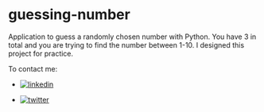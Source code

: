 # guessing-number

Application to guess a randomly chosen number with Python. You have 3 in total and you are trying to find the number between 1-10. I designed this project for practice.

To contact me:

- [![linkedin](https://img.shields.io/badge/linkedin-0A66C2?style=for-the-badge&logo=linkedin&logoColor=white)](https://www.linkedin.com/in/ardaizlata/)

- [![twitter](https://img.shields.io/badge/twitter-1DA1F2?style=for-the-badge&logo=twitter&logoColor=white)](https://twitter.com/ardaizlata)
